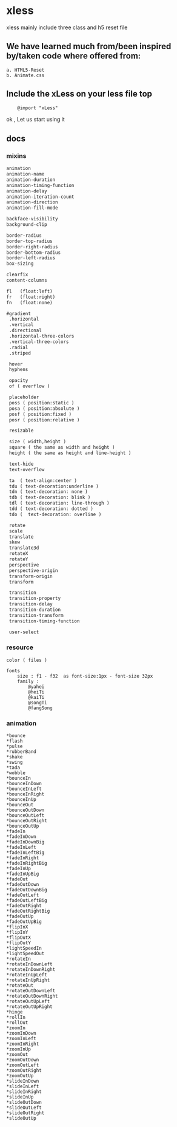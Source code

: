 # xless

xless mainly include three class and h5 reset file
## We have learned much from/been inspired by/taken code where offered from:
    a. HTML5-Reset
    b. Animate.css

## Include the xLess on your less file top
```html
    @import "xLess"
```

ok , Let us start using it


## docs

### mixins

   ```html
   animation
   animation-name
   animation-duration
   animation-timing-function
   animation-delay
   animation-iteration-count
   animation-direction
   animation-fill-mode

   backface-visibility
   background-clip

   border-radius
   border-top-radius
   border-right-radius
   border-bottom-radius
   border-left-radius
   box-sizing

   clearfix
   content-columns

   fl   (float:left)
   fr   (float:right)
   fn   (float:none)

   #gradient
    .horizontal
    .vertical
    .directional
    .horizontal-three-colors
    .vertical-three-colors
    .radial
    .striped

    hover
    hyphens

    opacity
    of ( overflow )

    placeholder
    poss ( position:static )
    posa ( position:absolute )
    posf ( position:fixed )
    posr ( position:relative )

    resizable

    size ( width,height )
    square ( the same as width and height )
    height ( the same as height and line-height )

    text-hide
    text-overflow

    ta  ( text-align:center )
    tdu ( text-decoration:underline )
    tdn ( text-decoration: none )
    tdb ( text-decoration: blink )
    tdl ( text-decoration: line-through )
    tdd ( text-decoration: dotted )
    tdo (  text-decoration: overline )

    rotate
    scale
    translate
    skew
    translate3d
    rotateX
    rotateY
    perspective
    perspective-origin
    transform-origin
    transform

    transition
    transition-property
    transition-delay
    transition-duration
    transition-transform
    transition-timing-function

    user-select

   ```

### resource

    color ( files )

    fonts
        size : f1 - f32  as font-size:1px - font-size 32px
        family :
            @yahei
            @heiTi
            @kaiTi
            @songTi
            @fangSong

### animation

    *bounce
    *flash
    *pulse
    *rubberBand
    *shake
    *swing
    *tada
    *wobble
    *bounceIn
    *bounceInDown
    *bounceInLeft
    *bounceInRight
    *bounceInUp
    *bounceOut
    *bounceOutDown
    *bounceOutLeft
    *bounceOutRight
    *bounceOutUp
    *fadeIn
    *fadeInDown
    *fadeInDownBig
    *fadeInLeft
    *fadeInLeftBig
    *fadeInRight
    *fadeInRightBig
    *fadeInUp
    *fadeInUpBig
    *fadeOut
    *fadeOutDown
    *fadeOutDownBig
    *fadeOutLeft
    *fadeOutLeftBig
    *fadeOutRight
    *fadeOutRightBig
    *fadeOutUp
    *fadeOutUpBig
    *flipInX
    *flipInY
    *flipOutX
    *flipOutY
    *lightSpeedIn
    *lightSpeedOut
    *rotateIn
    *rotateInDownLeft
    *rotateInDownRight
    *rotateInUpLeft
    *rotateInUpRight
    *rotateOut
    *rotateOutDownLeft
    *rotateOutDownRight
    *rotateOutUpLeft
    *rotateOutUpRight
    *hinge
    *rollIn
    *rollOut
    *zoomIn
    *zoomInDown
    *zoomInLeft
    *zoomInRight
    *zoomInUp
    *zoomOut
    *zoomOutDown
    *zoomOutLeft
    *zoomOutRight
    *zoomOutUp
    *slideInDown
    *slideInLeft
    *slideInRight
    *slideInUp
    *slideOutDown
    *slideOutLeft
    *slideOutRight
    *slideOutUp




